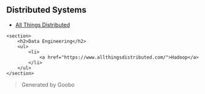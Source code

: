<div>
    <section>
        <h2>Distributed Systems</h2>
        <ul>
            <li>
                <a href="https://www.allthingsdistributed.com/">All Things Distributed</a>
            </li>
        </ul>
    </section>

    <section>
        <h2>Data Engineering</h2>
        <ul>
            <li>
                <a href="https://www.allthingsdistributed.com/">Hadoop</a>
            </li>
        </ul>
    </section>

</div>

<div>
    <blockquote>
        <p>Generated by Goobo</p>
    </blockquote>
</div>
